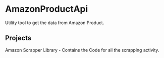 # AmazonProductApi
Utility tool to get the data from Amazon Product.

## Projects

Amazon Scrapper Library - Contains the Code for all the scrapping activity.  